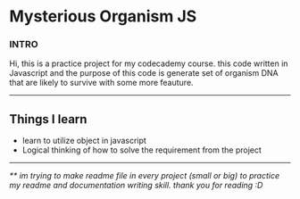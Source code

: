 # Mysterious Organism JS

### INTRO

Hi, this is a practice project for my codecademy course. this code written in Javascript and the purpose of this code is generate set of organism DNA that are likely to survive with some more feauture.

---

## Things I learn

- learn to utilize object in javascript
- Logical thinking of how to solve the requirement from the project

---

_\*\* im trying to make readme file in every project (small or big) to practice my readme and documentation writing skill. thank you for reading :D_
